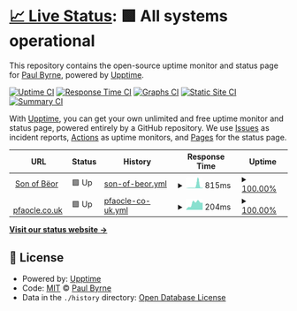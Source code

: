 # [📈 Live Status](https://pfaocle.github.io/beor-upptime): <!--live status--> **🟩 All systems operational**

This repository contains the open-source uptime monitor and status page for [Paul Byrne](http://pfaocle.co.uk/), powered by [Upptime](https://github.com/upptime/upptime).

[![Uptime CI](https://github.com/koj-co/upptime/workflows/Uptime%20CI/badge.svg)](https://github.com/koj-co/upptime/actions?query=workflow%3A%22Uptime+CI%22)
[![Response Time CI](https://github.com/koj-co/upptime/workflows/Response%20Time%20CI/badge.svg)](https://github.com/koj-co/upptime/actions?query=workflow%3A%22Response+Time+CI%22)
[![Graphs CI](https://github.com/koj-co/upptime/workflows/Graphs%20CI/badge.svg)](https://github.com/koj-co/upptime/actions?query=workflow%3A%22Graphs+CI%22)
[![Static Site CI](https://github.com/koj-co/upptime/workflows/Static%20Site%20CI/badge.svg)](https://github.com/koj-co/upptime/actions?query=workflow%3A%22Static+Site+CI%22)
[![Summary CI](https://github.com/koj-co/upptime/workflows/Summary%20CI/badge.svg)](https://github.com/koj-co/upptime/actions?query=workflow%3A%22Summary+CI%22)

With [Upptime](https://upptime.js.org), you can get your own unlimited and free uptime monitor and status page, powered entirely by a GitHub repository. We use [Issues](https://github.com/pfaocle/beor-upptime/issues) as incident reports, [Actions](https://github.com/pfaocle/beor-upptime/actions) as uptime monitors, and [Pages](https://pfaocle.github.io/beor-upptime) for the status page.

<!--start: status pages-->
<!-- This summary is generated by Upptime (https://github.com/upptime/upptime) -->
<!-- Do not edit this manually, your changes will be overwritten -->
<!-- prettier-ignore -->
| URL | Status | History | Response Time | Uptime |
| --- | ------ | ------- | ------------- | ------ |
| <img alt="" src="https://icons.duckduckgo.com/ip3/beor.pfaocle.co.uk.ico" height="13"> [Son of Bëor](https://beor.pfaocle.co.uk) | 🟩 Up | [son-of-beor.yml](https://github.com/pfaocle/beor-upptime/commits/HEAD/history/son-of-beor.yml) | <details><summary><img alt="Response time graph" src="./graphs/son-of-beor/response-time-week.png" height="20"> 815ms</summary><br><a href="https://pfaocle.github.io/beor-upptime/history/son-of-beor"><img alt="Response time 296" src="https://img.shields.io/endpoint?url=https%3A%2F%2Fraw.githubusercontent.com%2Fpfaocle%2Fbeor-upptime%2FHEAD%2Fapi%2Fson-of-beor%2Fresponse-time.json"></a><br><a href="https://pfaocle.github.io/beor-upptime/history/son-of-beor"><img alt="24-hour response time 284" src="https://img.shields.io/endpoint?url=https%3A%2F%2Fraw.githubusercontent.com%2Fpfaocle%2Fbeor-upptime%2FHEAD%2Fapi%2Fson-of-beor%2Fresponse-time-day.json"></a><br><a href="https://pfaocle.github.io/beor-upptime/history/son-of-beor"><img alt="7-day response time 815" src="https://img.shields.io/endpoint?url=https%3A%2F%2Fraw.githubusercontent.com%2Fpfaocle%2Fbeor-upptime%2FHEAD%2Fapi%2Fson-of-beor%2Fresponse-time-week.json"></a><br><a href="https://pfaocle.github.io/beor-upptime/history/son-of-beor"><img alt="30-day response time 358" src="https://img.shields.io/endpoint?url=https%3A%2F%2Fraw.githubusercontent.com%2Fpfaocle%2Fbeor-upptime%2FHEAD%2Fapi%2Fson-of-beor%2Fresponse-time-month.json"></a><br><a href="https://pfaocle.github.io/beor-upptime/history/son-of-beor"><img alt="1-year response time 317" src="https://img.shields.io/endpoint?url=https%3A%2F%2Fraw.githubusercontent.com%2Fpfaocle%2Fbeor-upptime%2FHEAD%2Fapi%2Fson-of-beor%2Fresponse-time-year.json"></a></details> | <details><summary><a href="https://pfaocle.github.io/beor-upptime/history/son-of-beor">100.00%</a></summary><a href="https://pfaocle.github.io/beor-upptime/history/son-of-beor"><img alt="All-time uptime 99.98%" src="https://img.shields.io/endpoint?url=https%3A%2F%2Fraw.githubusercontent.com%2Fpfaocle%2Fbeor-upptime%2FHEAD%2Fapi%2Fson-of-beor%2Fuptime.json"></a><br><a href="https://pfaocle.github.io/beor-upptime/history/son-of-beor"><img alt="24-hour uptime 100.00%" src="https://img.shields.io/endpoint?url=https%3A%2F%2Fraw.githubusercontent.com%2Fpfaocle%2Fbeor-upptime%2FHEAD%2Fapi%2Fson-of-beor%2Fuptime-day.json"></a><br><a href="https://pfaocle.github.io/beor-upptime/history/son-of-beor"><img alt="7-day uptime 100.00%" src="https://img.shields.io/endpoint?url=https%3A%2F%2Fraw.githubusercontent.com%2Fpfaocle%2Fbeor-upptime%2FHEAD%2Fapi%2Fson-of-beor%2Fuptime-week.json"></a><br><a href="https://pfaocle.github.io/beor-upptime/history/son-of-beor"><img alt="30-day uptime 100.00%" src="https://img.shields.io/endpoint?url=https%3A%2F%2Fraw.githubusercontent.com%2Fpfaocle%2Fbeor-upptime%2FHEAD%2Fapi%2Fson-of-beor%2Fuptime-month.json"></a><br><a href="https://pfaocle.github.io/beor-upptime/history/son-of-beor"><img alt="1-year uptime 99.97%" src="https://img.shields.io/endpoint?url=https%3A%2F%2Fraw.githubusercontent.com%2Fpfaocle%2Fbeor-upptime%2FHEAD%2Fapi%2Fson-of-beor%2Fuptime-year.json"></a></details>
| <img alt="" src="https://icons.duckduckgo.com/ip3/pfaocle.co.uk.ico" height="13"> [pfaocle.co.uk](https://pfaocle.co.uk) | 🟩 Up | [pfaocle-co-uk.yml](https://github.com/pfaocle/beor-upptime/commits/HEAD/history/pfaocle-co-uk.yml) | <details><summary><img alt="Response time graph" src="./graphs/pfaocle-co-uk/response-time-week.png" height="20"> 204ms</summary><br><a href="https://pfaocle.github.io/beor-upptime/history/pfaocle-co-uk"><img alt="Response time 397" src="https://img.shields.io/endpoint?url=https%3A%2F%2Fraw.githubusercontent.com%2Fpfaocle%2Fbeor-upptime%2FHEAD%2Fapi%2Fpfaocle-co-uk%2Fresponse-time.json"></a><br><a href="https://pfaocle.github.io/beor-upptime/history/pfaocle-co-uk"><img alt="24-hour response time 218" src="https://img.shields.io/endpoint?url=https%3A%2F%2Fraw.githubusercontent.com%2Fpfaocle%2Fbeor-upptime%2FHEAD%2Fapi%2Fpfaocle-co-uk%2Fresponse-time-day.json"></a><br><a href="https://pfaocle.github.io/beor-upptime/history/pfaocle-co-uk"><img alt="7-day response time 204" src="https://img.shields.io/endpoint?url=https%3A%2F%2Fraw.githubusercontent.com%2Fpfaocle%2Fbeor-upptime%2FHEAD%2Fapi%2Fpfaocle-co-uk%2Fresponse-time-week.json"></a><br><a href="https://pfaocle.github.io/beor-upptime/history/pfaocle-co-uk"><img alt="30-day response time 252" src="https://img.shields.io/endpoint?url=https%3A%2F%2Fraw.githubusercontent.com%2Fpfaocle%2Fbeor-upptime%2FHEAD%2Fapi%2Fpfaocle-co-uk%2Fresponse-time-month.json"></a><br><a href="https://pfaocle.github.io/beor-upptime/history/pfaocle-co-uk"><img alt="1-year response time 383" src="https://img.shields.io/endpoint?url=https%3A%2F%2Fraw.githubusercontent.com%2Fpfaocle%2Fbeor-upptime%2FHEAD%2Fapi%2Fpfaocle-co-uk%2Fresponse-time-year.json"></a></details> | <details><summary><a href="https://pfaocle.github.io/beor-upptime/history/pfaocle-co-uk">100.00%</a></summary><a href="https://pfaocle.github.io/beor-upptime/history/pfaocle-co-uk"><img alt="All-time uptime 99.97%" src="https://img.shields.io/endpoint?url=https%3A%2F%2Fraw.githubusercontent.com%2Fpfaocle%2Fbeor-upptime%2FHEAD%2Fapi%2Fpfaocle-co-uk%2Fuptime.json"></a><br><a href="https://pfaocle.github.io/beor-upptime/history/pfaocle-co-uk"><img alt="24-hour uptime 100.00%" src="https://img.shields.io/endpoint?url=https%3A%2F%2Fraw.githubusercontent.com%2Fpfaocle%2Fbeor-upptime%2FHEAD%2Fapi%2Fpfaocle-co-uk%2Fuptime-day.json"></a><br><a href="https://pfaocle.github.io/beor-upptime/history/pfaocle-co-uk"><img alt="7-day uptime 100.00%" src="https://img.shields.io/endpoint?url=https%3A%2F%2Fraw.githubusercontent.com%2Fpfaocle%2Fbeor-upptime%2FHEAD%2Fapi%2Fpfaocle-co-uk%2Fuptime-week.json"></a><br><a href="https://pfaocle.github.io/beor-upptime/history/pfaocle-co-uk"><img alt="30-day uptime 100.00%" src="https://img.shields.io/endpoint?url=https%3A%2F%2Fraw.githubusercontent.com%2Fpfaocle%2Fbeor-upptime%2FHEAD%2Fapi%2Fpfaocle-co-uk%2Fuptime-month.json"></a><br><a href="https://pfaocle.github.io/beor-upptime/history/pfaocle-co-uk"><img alt="1-year uptime 99.98%" src="https://img.shields.io/endpoint?url=https%3A%2F%2Fraw.githubusercontent.com%2Fpfaocle%2Fbeor-upptime%2FHEAD%2Fapi%2Fpfaocle-co-uk%2Fuptime-year.json"></a></details>

<!--end: status pages-->

[**Visit our status website →**](https://pfaocle.github.io/beor-upptime)

## 📄 License

- Powered by: [Upptime](https://github.com/upptime/upptime)
- Code: [MIT](./LICENSE) © [Paul Byrne](http://pfaocle.co.uk/)
- Data in the `./history` directory: [Open Database License](https://opendatacommons.org/licenses/odbl/1-0/)
